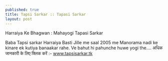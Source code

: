 ```yaml
---
published: true
title: Tapsi Sarkar :: Tapasi Sarkar
layout: post
---
```

Harraiya Ke Bhagwan : Mahayogi Tapasi Sarkar

Baba Tapsi sarkar Harraiya Basti Jille me saal 2005 me Manorama nadi ke kinare ek kutiya banaakar rahe.
Ve bahut hi pahunche huwe yogi the….
अधिक जानकारी के लिए क्लिक करें :- www.tapsisarkar.tk